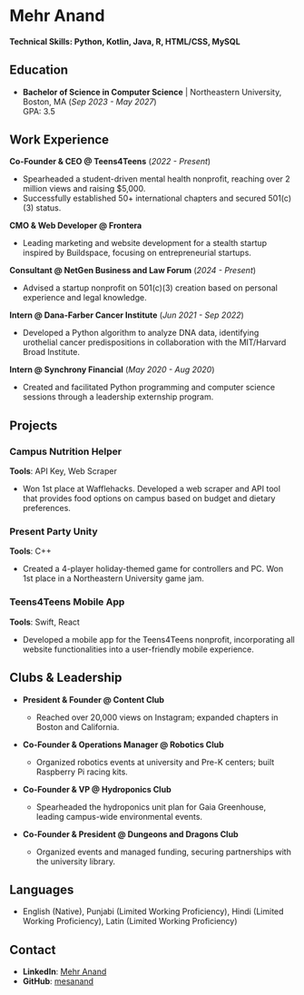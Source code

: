 # Mehr Anand

#### Technical Skills: Python, Kotlin, Java, R, HTML/CSS, MySQL

## Education
- **Bachelor of Science in Computer Science** | Northeastern University, Boston, MA (_Sep 2023 - May 2027_)  
  GPA: 3.5

## Work Experience

**Co-Founder & CEO @ Teens4Teens** (_2022 - Present_)  
- Spearheaded a student-driven mental health nonprofit, reaching over 2 million views and raising $5,000.  
- Successfully established 50+ international chapters and secured 501(c)(3) status.

**CMO & Web Developer @ Frontera**  
- Leading marketing and website development for a stealth startup inspired by Buildspace, focusing on entrepreneurial startups.

**Consultant @ NetGen Business and Law Forum** (_2024 - Present_)  
- Advised a startup nonprofit on 501(c)(3) creation based on personal experience and legal knowledge.

**Intern @ Dana-Farber Cancer Institute** (_Jun 2021 - Sep 2022_)  
- Developed a Python algorithm to analyze DNA data, identifying urothelial cancer predispositions in collaboration with the MIT/Harvard Broad Institute.

**Intern @ Synchrony Financial** (_May 2020 - Aug 2020_)  
- Created and facilitated Python programming and computer science sessions through a leadership externship program.

## Projects

### Campus Nutrition Helper
**Tools**: API Key, Web Scraper  
- Won 1st place at Wafflehacks. Developed a web scraper and API tool that provides food options on campus based on budget and dietary preferences.

### Present Party Unity
**Tools**: C++  
- Created a 4-player holiday-themed game for controllers and PC. Won 1st place in a Northeastern University game jam.

### Teens4Teens Mobile App
**Tools**: Swift, React  
- Developed a mobile app for the Teens4Teens nonprofit, incorporating all website functionalities into a user-friendly mobile experience.

## Clubs & Leadership

- **President & Founder @ Content Club**  
  - Reached over 20,000 views on Instagram; expanded chapters in Boston and California.
  
- **Co-Founder & Operations Manager @ Robotics Club**  
  - Organized robotics events at university and Pre-K centers; built Raspberry Pi racing kits.

- **Co-Founder & VP @ Hydroponics Club**  
  - Spearheaded the hydroponics unit plan for Gaia Greenhouse, leading campus-wide environmental events.

- **Co-Founder & President @ Dungeons and Dragons Club**  
  - Organized events and managed funding, securing partnerships with the university library.

## Languages
- English (Native), Punjabi (Limited Working Proficiency), Hindi (Limited Working Proficiency), Latin (Limited Working Proficiency)

## Contact
- **LinkedIn**: [Mehr Anand](https://www.linkedin.com/in/mehr-anand/)  
- **GitHub**: [mesanand](https://github.com/mesanand)

